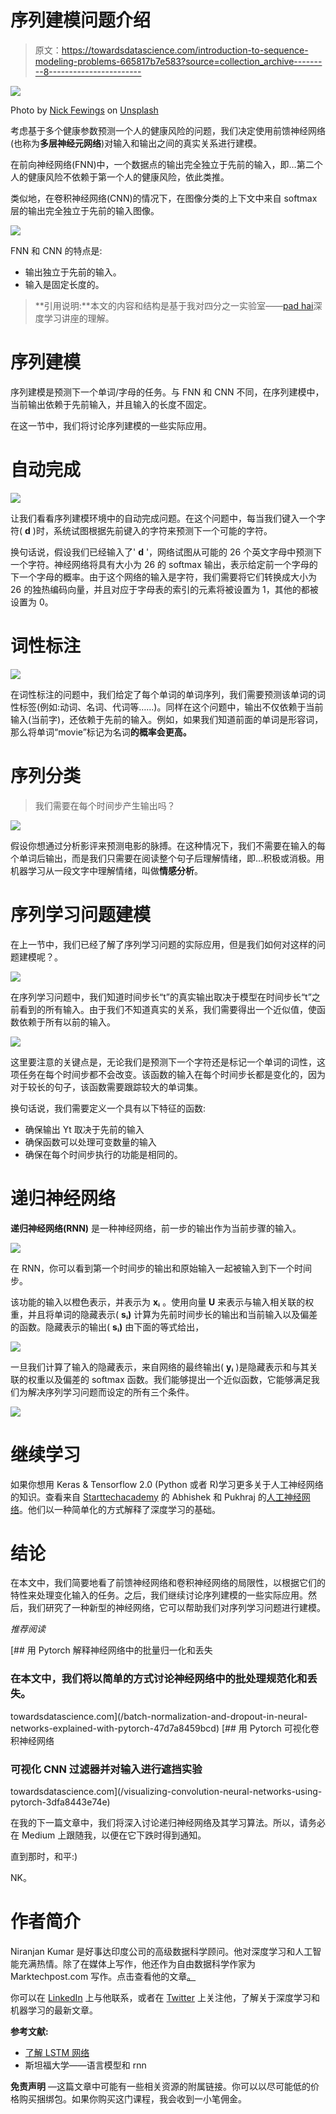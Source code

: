 # 序列建模问题介绍

> 原文：<https://towardsdatascience.com/introduction-to-sequence-modeling-problems-665817b7e583?source=collection_archive---------8----------------------->

![](img/e4ec21310c17a78ae7faae1e365e4839.png)

Photo by [Nick Fewings](https://unsplash.com/@jannerboy62?utm_source=medium&utm_medium=referral) on [Unsplash](https://unsplash.com?utm_source=medium&utm_medium=referral)

考虑基于多个健康参数预测一个人的健康风险的问题，我们决定使用前馈神经网络(也称为**多层神经元网络**)对输入和输出之间的真实关系进行建模。

在前向神经网络(FNN)中，一个数据点的输出完全独立于先前的输入，即…第二个人的健康风险不依赖于第一个人的健康风险，依此类推。

类似地，在卷积神经网络(CNN)的情况下，在图像分类的上下文中来自 softmax 层的输出完全独立于先前的输入图像。

![](img/9e5e90852fced08ffa4938c2ff82443e.png)

FNN 和 CNN 的特点是:

*   输出独立于先前的输入。
*   输入是固定长度的。

> **引用说明:**本文的内容和结构是基于我对四分之一实验室——[pad hai](https://padhai.onefourthlabs.in/)深度学习讲座的理解。

# 序列建模

序列建模是预测下一个单词/字母的任务。与 FNN 和 CNN 不同，在序列建模中，当前输出依赖于先前输入，并且输入的长度不固定。

在这一节中，我们将讨论序列建模的一些实际应用。

# 自动完成

![](img/152be1dd1db0cf220cdfec460cdf3678.png)

让我们看看序列建模环境中的自动完成问题。在这个问题中，每当我们键入一个字符( **d** )时，系统试图根据先前键入的字符来预测下一个可能的字符。

换句话说，假设我们已经输入了' **d** '，网络试图从可能的 26 个英文字母中预测下一个字符。神经网络将具有大小为 26 的 softmax 输出，表示给定前一个字母的下一个字母的概率。由于这个网络的输入是字符，我们需要将它们转换成大小为 26 的独热编码向量，并且对应于字母表的索引的元素将被设置为 1，其他的都被设置为 0。

# 词性标注

![](img/49f3bb4f0fc0e623665148e4ea93e2cf.png)

在词性标注的问题中，我们给定了每个单词的单词序列，我们需要预测该单词的词性标签(例如:动词、名词、代词等……)。同样在这个问题中，输出不仅依赖于当前输入(当前字)，还依赖于先前的输入。例如，如果我们知道前面的单词是形容词，那么将单词“movie”标记为名词**的概率会更高。**

# 序列分类

> 我们需要在每个时间步产生输出吗？

![](img/4822b0525beef87155db3a721763e962.png)

假设你想通过分析影评来预测电影的脉搏。在这种情况下，我们不需要在输入的每个单词后输出，而是我们只需要在阅读整个句子后理解情绪，即…积极或消极。用机器学习从一段文字中理解情绪，叫做**情感分析**。

# 序列学习问题建模

在上一节中，我们已经了解了序列学习问题的实际应用，但是我们如何对这样的问题建模呢？。

![](img/49f3bb4f0fc0e623665148e4ea93e2cf.png)

在序列学习问题中，我们知道时间步长“t”的真实输出取决于模型在时间步长“t”之前看到的所有输入。由于我们不知道真实的关系，我们需要得出一个近似值，使函数依赖于所有以前的输入。

![](img/68c2013e30164bf7df6682a6e64d3a2b.png)

这里要注意的关键点是，无论我们是预测下一个字符还是标记一个单词的词性，这项任务在每个时间步都不会改变。该函数的输入在每个时间步长都是变化的，因为对于较长的句子，该函数需要跟踪较大的单词集。

换句话说，我们需要定义一个具有以下特征的函数:

*   确保输出 Yt 取决于先前的输入
*   确保函数可以处理可变数量的输入
*   确保在每个时间步执行的功能是相同的。

# 递归神经网络

**递归神经网络(RNN)** 是一种神经网络，前一步的输出作为当前步骤的输入。

![](img/6a82dcc0a73450203fe9da727c5cc8da.png)

在 RNN，你可以看到第一个时间步的输出和原始输入一起被输入到下一个时间步。

该功能的输入以橙色表示，并表示为 **xᵢ** 。使用向量 **U** 来表示与输入相关联的权重，并且将单词的隐藏表示( **sᵢ)** 计算为先前时间步长的输出和当前输入以及偏差的函数。隐藏表示的输出( **sᵢ)** 由下面的等式给出，

![](img/7b2893f577911d45703e1499e932c975.png)

一旦我们计算了输入的隐藏表示，来自网络的最终输出( **yᵢ** )是隐藏表示和与其关联的权重以及偏差的 softmax 函数。我们能够提出一个近似函数，它能够满足我们为解决序列学习问题而设定的所有三个条件。

![](img/42e6eeff5e41e2edaffb275a7362fb9d.png)

# 继续学习

如果你想用 Keras & Tensorflow 2.0 (Python 或者 R)学习更多关于人工神经网络的知识。查看来自 [Starttechacademy](https://courses.starttechacademy.com/full-site-access/?coupon=NKSTACAD) 的 Abhishek 和 Pukhraj 的[人工神经网络](https://courses.starttechacademy.com/full-site-access/?coupon=NKSTACAD)。他们以一种简单化的方式解释了深度学习的基础。

# 结论

在本文中，我们简要地看了前馈神经网络和卷积神经网络的局限性，以根据它们的特性来处理变化输入的任务。之后，我们继续讨论序列建模的一些实际应用。然后，我们研究了一种新型的神经网络，它可以帮助我们对序列学习问题进行建模。

*推荐阅读*

[](/batch-normalization-and-dropout-in-neural-networks-explained-with-pytorch-47d7a8459bcd) [## 用 Pytorch 解释神经网络中的批量归一化和丢失

### 在本文中，我们将以简单的方式讨论神经网络中的批处理规范化和丢失。

towardsdatascience.com](/batch-normalization-and-dropout-in-neural-networks-explained-with-pytorch-47d7a8459bcd) [](/visualizing-convolution-neural-networks-using-pytorch-3dfa8443e74e) [## 用 Pytorch 可视化卷积神经网络

### 可视化 CNN 过滤器并对输入进行遮挡实验

towardsdatascience.com](/visualizing-convolution-neural-networks-using-pytorch-3dfa8443e74e) 

在我的下一篇文章中，我们将深入讨论递归神经网络及其学习算法。所以，请务必在 Medium 上跟随我，以便在它下跌时得到通知。

直到那时，和平:)

NK。

# 作者简介

Niranjan Kumar 是好事达印度公司的高级数据科学顾问。他对深度学习和人工智能充满热情。除了在媒体上写作，他还作为自由数据科学作家为 Marktechpost.com 写作。点击查看他的文章[。](https://www.marktechpost.com/author/niranjan-kumar/)

你可以在 [LinkedIn](https://www.linkedin.com/in/niranjankumar-c/) 上与他联系，或者在 [Twitter](https://twitter.com/Nkumar_283) 上关注他，了解关于深度学习和机器学习的最新文章。

**参考文献:**

*   [了解 LSTM 网络](http://colah.github.io/posts/2015-08-Understanding-LSTMs/)
*   斯坦福大学——语言模型和 rnn

**免责声明** —这篇文章中可能有一些相关资源的附属链接。你可以以尽可能低的价格购买捆绑包。如果你购买这门课程，我会收到一小笔佣金。